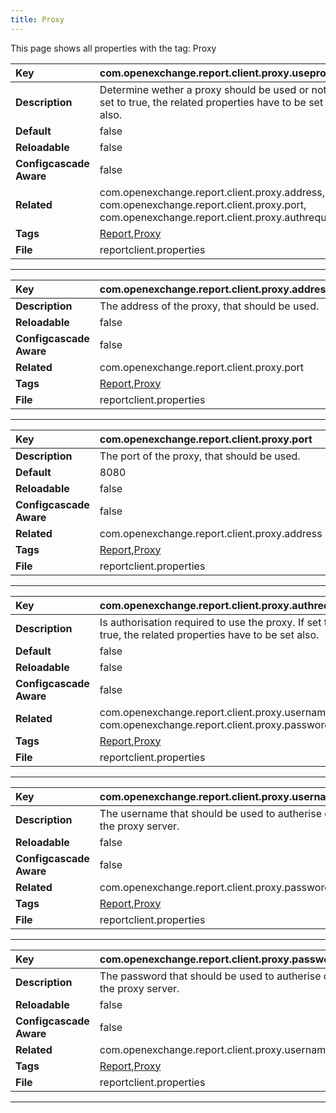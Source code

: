```yaml
---
title: Proxy
---
```


This page shows all properties with the tag: Proxy

| __Key__ | com.openexchange.report.client.proxy.useproxy |
|:----------------|:--------|
| __Description__ | Determine wether a proxy should be used or not. If set to true, the related properties have to be set also.<br> |
| __Default__ | false |
| __Reloadable__ | false |
| __Configcascade Aware__ | false |
| __Related__ | com.openexchange.report.client.proxy.address, com.openexchange.report.client.proxy.port, com.openexchange.report.client.proxy.authrequired |
| __Tags__ | <a href="https://documentation.open-xchange.com/latest/middleware/configuration/tags/Report.html">Report</a>,<a href="https://documentation.open-xchange.com/latest/middleware/configuration/tags/Proxy.html">Proxy</a> |
| __File__ | reportclient.properties |

---
| __Key__ | com.openexchange.report.client.proxy.address |
|:----------------|:--------|
| __Description__ | The address of the proxy, that should be used.<br> |
| __Reloadable__ | false |
| __Configcascade Aware__ | false |
| __Related__ | com.openexchange.report.client.proxy.port |
| __Tags__ | <a href="https://documentation.open-xchange.com/latest/middleware/configuration/tags/Report.html">Report</a>,<a href="https://documentation.open-xchange.com/latest/middleware/configuration/tags/Proxy.html">Proxy</a> |
| __File__ | reportclient.properties |

---
| __Key__ | com.openexchange.report.client.proxy.port |
|:----------------|:--------|
| __Description__ | The port of the proxy, that should be used.<br> |
| __Default__ | 8080 |
| __Reloadable__ | false |
| __Configcascade Aware__ | false |
| __Related__ | com.openexchange.report.client.proxy.address |
| __Tags__ | <a href="https://documentation.open-xchange.com/latest/middleware/configuration/tags/Report.html">Report</a>,<a href="https://documentation.open-xchange.com/latest/middleware/configuration/tags/Proxy.html">Proxy</a> |
| __File__ | reportclient.properties |

---
| __Key__ | com.openexchange.report.client.proxy.authrequired |
|:----------------|:--------|
| __Description__ | Is authorisation required to use the proxy. If set to true, the related properties have to be set also.<br> |
| __Default__ | false |
| __Reloadable__ | false |
| __Configcascade Aware__ | false |
| __Related__ | com.openexchange.report.client.proxy.username, com.openexchange.report.client.proxy.password |
| __Tags__ | <a href="https://documentation.open-xchange.com/latest/middleware/configuration/tags/Report.html">Report</a>,<a href="https://documentation.open-xchange.com/latest/middleware/configuration/tags/Proxy.html">Proxy</a> |
| __File__ | reportclient.properties |

---
| __Key__ | com.openexchange.report.client.proxy.username |
|:----------------|:--------|
| __Description__ | The username that should be used to autherise on the proxy server.<br> |
| __Reloadable__ | false |
| __Configcascade Aware__ | false |
| __Related__ | com.openexchange.report.client.proxy.password |
| __Tags__ | <a href="https://documentation.open-xchange.com/latest/middleware/configuration/tags/Report.html">Report</a>,<a href="https://documentation.open-xchange.com/latest/middleware/configuration/tags/Proxy.html">Proxy</a> |
| __File__ | reportclient.properties |

---
| __Key__ | com.openexchange.report.client.proxy.password |
|:----------------|:--------|
| __Description__ | The password that should be used to autherise on the proxy server.<br> |
| __Reloadable__ | false |
| __Configcascade Aware__ | false |
| __Related__ | com.openexchange.report.client.proxy.username |
| __Tags__ | <a href="https://documentation.open-xchange.com/latest/middleware/configuration/tags/Report.html">Report</a>,<a href="https://documentation.open-xchange.com/latest/middleware/configuration/tags/Proxy.html">Proxy</a> |
| __File__ | reportclient.properties |

---
